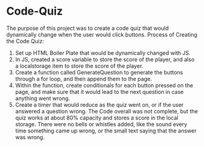 # Code-Quiz

The purpose of this project was to create a code quiz that would dynamically change when the user would click buttons.
Process of Creating the Code Quiz:
1. Set up HTML Boiler Plate that would be dynamically changed with JS.
2. In JS, created a score variable to store the score of the player, and also a localstorage item to store the score of the player.
3. Create a function called GenerateQuestion to generate the buttons through a for loop, and then append them to the page.
4. Within the function, create conditionals for each button pressed on the page, and make sure that it would lead to the next question in case anything went wrong. 
5. Create a timer that would reduce as the quiz went  on, or if the user answered a question wrong. 
The Code overall was not complete, but the quiz works at about 80% capacity and stores a score in the local storage. There were no bells or whistles added, like the sound every time something came up wrong, 
or the small text saying that the answer was wrong. 